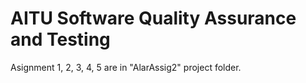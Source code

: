 # AITU Software Quality Assurance and Testing

Asignment 1, 2, 3, 4, 5 are in "AlarAssig2" project folder.  
